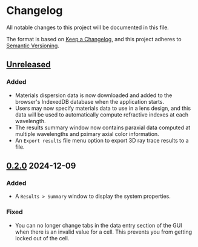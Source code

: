 # Changelog

All notable changes to this project will be documented in this file.

The format is based on [Keep a Changelog](https://keepachangelog.com/en/1.1.0/),
and this project adheres to [Semantic Versioning](https://semver.org/spec/v2.0.0.html).

## [Unreleased]

### Added

- Materials dispersion data is now downloaded and added to the browser's IndexedDB database when the application starts.
- Users may now specify materials data to use in a lens design, and this data will be used to automatically compute refractive indexes at each wavelength.
- The results summary window now contains paraxial data computed at multiple wavelengths and pximary axial color information.
- An `Export results` file menu option to export 3D ray trace results to a file.

## [0.2.0] 2024-12-09

### Added

- A `Results > Summary` window to display the system properties.

### Fixed

- You can no longer change tabs in the data entry section of the GUI when there is an invalid value for a cell. This prevents you from getting locked out of the cell.

[Unreleased]: https://github.com/kmdouglass/cherry/compare/v0.2.0...HEAD
[0.2.0]: https://github.com/kmdouglass/cherry/releases/tag/v0.2.0
[0.1.0]: https://github.com/kmdouglass/cherry/releases/tag/v0.1.0
